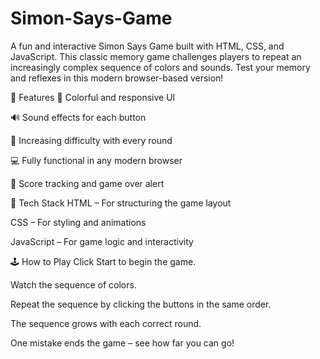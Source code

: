 # Simon-Says-Game


A fun and interactive Simon Says Game built with HTML, CSS, and JavaScript. This classic memory game challenges players to repeat an increasingly complex sequence of colors and sounds. Test your memory and reflexes in this modern browser-based version!

🔧 Features
🎨 Colorful and responsive UI

🔊 Sound effects for each button

🧠 Increasing difficulty with every round

💻 Fully functional in any modern browser

🎯 Score tracking and game over alert

🚀 Tech Stack
HTML – For structuring the game layout

CSS – For styling and animations

JavaScript – For game logic and interactivity

🕹️ How to Play
Click Start to begin the game.

Watch the sequence of colors.

Repeat the sequence by clicking the buttons in the same order.

The sequence grows with each correct round.

One mistake ends the game – see how far you can go!
